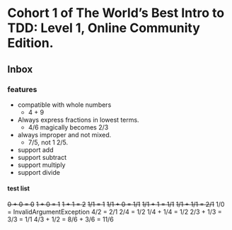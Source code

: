 # Cohort 1 of The World’s Best Intro to TDD: Level 1, Online Community Edition.

## Inbox

### features
* compatible with whole numbers
  * 4 + 9
* Always express fractions in lowest terms. 
  * 4/6 magically becomes 2/3
* always improper and not mixed. 
  * 7/5, not 1 2/5.
* support add
* support subtract
* support multiply
* support divide

#### test list

~~0 + 0 = 0~~
~~1 + 0 = 1~~
~~1 + 1 = 2~~
~~1/1 = 1~~
~~1/1 + 0 = 1/1~~
~~1/1 + 1 = 1/1~~
~~1/1 + 1/1 = 2/1~~
1/0 = InvalidArgumentException
4/2 = 2/1
2/4 = 1/2
1/4 + 1/4 = 1/2
2/3 + 1/3 = 3/3 = 1/1
4/3 + 1/2 = 8/6 + 3/6 = 11/6
